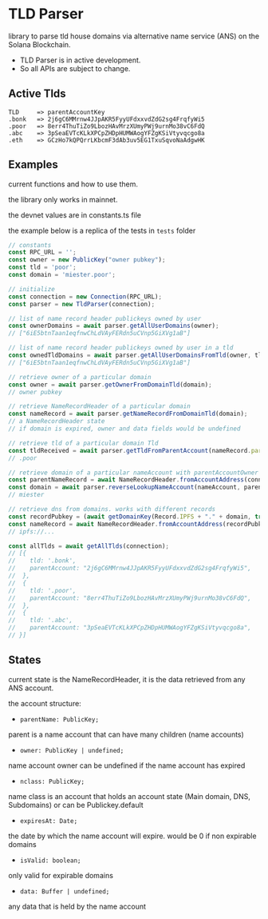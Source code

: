 # TLD Parser 

library to parse tld house domains via alternative name service (ANS) on the Solana Blockchain. 

- TLD Parser is in active development. 
- So all APIs are subject to change.

## Active Tlds

```
TLD     => parentAccountKey
.bonk   => 2j6gC6MMrnw4JJpAKR5FyyUFdxxvdZdG2sg4FrqfyWi5
.poor   => 8err4ThuTiZo9LbozHAvMrzXUmyPWj9urnMo38vC6FdQ
.abc    => 3pSeaEVTcKLkXPCpZHDpHUMWAogYFZgKSiVtyvqcgo8a
.eth    => GCzHo7kQPQrrLKbcmF3dAb3uv5EG1TxuSqvoNaAdgwHK
```

## Examples
current functions and how to use them. 

the library only works in mainnet. 

the devnet values are in constants.ts file

the example below is a replica of the tests in `tests` folder

```js
// constants
const RPC_URL = '';
const owner = new PublicKey("owner pubkey");
const tld = 'poor';
const domain = 'miester.poor';

// initialize
const connection = new Connection(RPC_URL);
const parser = new TldParser(connection);

// list of name record header publickeys owned by user
const ownerDomains = await parser.getAllUserDomains(owner); 
// ["6iE5btnTaan1eqfnwChLdVAyFERdn5uCVnp5GiXVg1aB"]

// list of name record header publickeys owned by user in a tld
const ownedTldDomains = await parser.getAllUserDomainsFromTld(owner, tld);
// ["6iE5btnTaan1eqfnwChLdVAyFERdn5uCVnp5GiXVg1aB"]

// retrieve owner of a particular domain
const owner = await parser.getOwnerFromDomainTld(domain);
// owner pubkey

// retrieve NameRecordHeader of a particular domain
const nameRecord = await parser.getNameRecordFromDomainTld(domain);
// a NameRecordHeader state
// if domain is expired, owner and data fields would be undefined

// retrieve tld of a particular domain Tld
const tldReceived = await parser.getTldFromParentAccount(nameRecord.parentName);
// .poor

// retrieve domain of a particular nameAccount with parentAccountOwner (TldHouse) in our case .poor
const parentNameRecord = await NameRecordHeader.fromAccountAddress(connection, nameRecord?.parentName);
const domain = await parser.reverseLookupNameAccount(nameAccount, parentNameRecord?.owner);
// miester

// retrieve dns from domains. works with different records
const recordPubkey = (await getDomainKey(Record.IPFS + "." + domain, true)).pubkey
const nameRecord = await NameRecordHeader.fromAccountAddress(recordPubkey);
// ipfs://...

const allTlds = await getAllTlds(connection);
// [{ 
//    tld: '.bonk',
//    parentAccount: "2j6gC6MMrnw4JJpAKR5FyyUFdxxvdZdG2sg4FrqfyWi5",
//  },
//  {
//    tld: '.poor',
//    parentAccount: "8err4ThuTiZo9LbozHAvMrzXUmyPWj9urnMo38vC6FdQ",
//  },
//  {
//    tld: '.abc',
//    parentAccount: "3pSeaEVTcKLkXPCpZHDpHUMWAogYFZgKSiVtyvqcgo8a",
// }]
```

## States
current state is the NameRecordHeader, it is the data retrieved from any ANS account.

the account structure:
- `parentName: PublicKey;`

parent is a name account that can have many children (name accounts)
- `owner: PublicKey | undefined;`

name account owner can be undefined if the name account has expired
- `nclass: PublicKey;`

name class is an account that holds an account state (Main domain, DNS, Subdomains) or can be Publickey.default
- `expiresAt: Date;`

the date by which the name account will expire. would be 0 if non expirable domains
- `isValid: boolean;`

only valid for expirable domains
- `data: Buffer | undefined;`

any data that is held by the name account